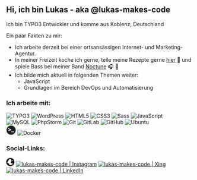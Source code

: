 ## Hi, ich bin Lukas - aka @lukas-makes-code

Ich bin TYPO3 Entwickler und komme aus Koblenz, Deutschland

Ein paar Fakten zu mir:
- Ich arbeite derzeit bei einer ortsansässigen Internet- und Marketing-Agentur.
- In meiner Freizeit koche ich gerne, teile meine Rezepte gerne [hier](https://kocht.lukas-mx.de/) :seedling: und spiele Bass bei meiner Band [Noctune](https://www.instagram.com/noctune_band/) :headphones: :guitar:
- Ich bilde mich aktuell in folgenden Themen weiter:
  - JavaScript
  - Grundlagen im Bereich DevOps und Automatisierung

### Ich arbeite mit:
<img alt="TYPO3" width="26px" src="https://cdn.jsdelivr.net/npm/simple-icons@5.18.0/icons/typo3.svg" />
<img alt="WordPress" width="26px" src="https://cdn.jsdelivr.net/npm/simple-icons@5.18.0/icons/wordpress.svg" />
<img alt="HTML5" width="26px" src="https://cdn.jsdelivr.net/npm/simple-icons@5.18.0/icons/html5.svg" />
<img alt="CSS3" width="26px" src="https://cdn.jsdelivr.net/npm/simple-icons@5.18.0/icons/css3.svg" />
<img alt="Sass" width="26px" src="https://cdn.jsdelivr.net/npm/simple-icons@5.18.0/icons/sass.svg" />
<img alt="JavaScript" width="26px" src="https://cdn.jsdelivr.net/npm/simple-icons@5.18.0/icons/javascript.svg" />
<br/>

<img alt="MySQL" width="26px" src="https://cdn.jsdelivr.net/npm/simple-icons@5.18.0/icons/mysql.svg" />
<img alt="PhpStorm" width="26px" src="https://cdn.jsdelivr.net/npm/simple-icons@5.18.0/icons/phpstorm.svg" />

<img alt="Git" width="26px" src="https://cdn.jsdelivr.net/npm/simple-icons@5.18.0/icons/git.svg" />
<img alt="GitLab" width="26px" src="https://cdn.jsdelivr.net/npm/simple-icons@5.18.0/icons/gitlab.svg" />
<img alt="GitHub" width="26px" src="https://cdn.jsdelivr.net/npm/simple-icons@5.18.0/icons/github.svg" />
<img alt="Ubuntu" width="26px" src="https://cdn.jsdelivr.net/npm/simple-icons@5.18.0/icons/ubuntu.svg" />

<br/>
<img alt="Terminal" width="26px" src="https://raw.githubusercontent.com/github/explore/80688e429a7d4ef2fca1e82350fe8e3517d3494d/topics/terminal/terminal.png" />
<img alt="Docker" width="26px" src="https://cdn.jsdelivr.net/npm/simple-icons@5.18.0/icons/docker.svg" />

### Social-Links:

[<img alt="lukas-mx.de" width="22px" src="https://raw.githubusercontent.com/iconic/open-iconic/master/svg/globe.svg" />](https://www.lukas-mx.de)
[<img alt="lukas-makes-code | Instagram" width="22px" src="https://cdn.jsdelivr.net/npm/simple-icons@v3/icons/instagram.svg" />](https://www.instagram.com/__der.lukas/)
[<img alt="lukas-makes-code | Xing" width="22px" src="https://cdn.jsdelivr.net/npm/simple-icons@v3/icons/xing.svg" />](https://www.xing.com/profile/Lukas_Maxheim/)
[<img alt="lukas-makes-code | LinkedIn" width="22px" src="https://cdn.jsdelivr.net/npm/simple-icons@v3/icons/linkedin.svg" />](https://www.linkedin.com/in/lukas-maxheim/)
